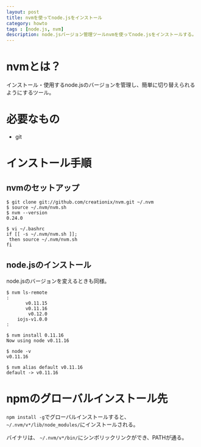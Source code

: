 ```yaml
---
layout: post
title: nvmを使ってnode.jsをインストール
category: howto
tags : [node.js, nvm]
description: node.jsバージョン管理ツールnvmを使ってnode.jsをインストールする。
---
```

# nvmとは？
インストール・使用するnode.jsのバージョンを管理し、簡単に切り替えられるようにするツール。

# 必要なもの
- git

# インストール手順

## nvmのセットアップ
~~~
$ git clone git://github.com/creationix/nvm.git ~/.nvm
$ source ~/.nvm/nvm.sh
$ nvm --version
0.24.0

$ vi ~/.bashrc
if [[ -s ~/.nvm/nvm.sh ]];
 then source ~/.nvm/nvm.sh
fi
~~~

## node.jsのインストール
node.jsのバージョンを変えるときも同様。

~~~
$ nvm ls-remote
:
       v0.11.15
       v0.11.16
        v0.12.0
    iojs-v1.0.0
:

$ nvm install 0.11.16
Now using node v0.11.16

$ node -v
v0.11.16

$ nvm alias default v0.11.16
default -> v0.11.16
~~~

# npmのグローバルインストール先
`npm install -g`でグローバルインストールすると、
`~/.nvm/v*/lib/node_modules/`にインストールされる。

バイナリは、
`~/.nvm/v*/bin/`にシンボリックリンクができ、PATHが通る。
